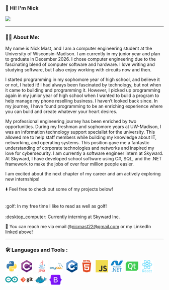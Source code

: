 ### 👋 Hi! I'm Nick


[![](https://img.shields.io/badge/LinkedIn-blue?style=for-the-badge&logo=linkedin&logoColor=white)](https://www.linkedin.com/in/nick-mast2026/)

---

### :technologist: About Me:
My name is Nick Mast, and I am a computer engineering student at the University of Wisconsin-Madison. I am currently in my junior year and plan to graduate in December 2026. I chose computer engineering due to the fascinating blend of computer software and hardware. I love writing and studying software, but I also enjoy working with circuits now and then.

I started programming in my sophomore year of high school, and believe it or not, I hated it! I had always been fascinated by technology, but not when it came to building and programming it. However, I picked up programming again in my junior year of high school when I wanted to build a program to help manage my phone reselling business. I haven’t looked back since. In my journey, I have found programming to be an enriching experience where you can build and create whatever your heart desires.

My professional engineering journey has been enriched by two opportunities. During my freshman and sophomore years at UW-Madison, I was an information technology support specialist for the university. This allowed me to help staff members while building my knowledge about IT, networking, and operating systems. This position gave me a fantastic understanding of corporate technologies and networks and inspired my love for cybersecurity. I am currently a software engineer intern at Skyward. At Skyward, I have developed school software using C#, SQL, and the .NET framework to make the jobs of over four million people easier.

I am excited about the next chapter of my career and am actively exploring new internships!

:arrow_down: Feel free to check out some of my projects below!

<br>
:golf: In my free time I like to read as well as golf!
</br>

<br>
:desktop_computer: Currently interning at Skyward Inc.

:envelope_with_arrow: You can reach me via email @nicmast22@gmail.com or my LinkedIn linked above!

---

### :hammer_and_wrench: Languages and Tools :

<div>
  <img src="https://github.com/devicons/devicon/blob/master/icons/python/python-original.svg" title="Python" alt="Python" width="40" height="40"/>&nbsp;
  <img src="https://github.com/devicons/devicon/blob/master/icons/csharp/csharp-original.svg" title="C#" alt="C#" width="40" height="40"/>&nbsp;
  <img src="https://github.com/devicons/devicon/blob/master/icons/java/java-original-wordmark.svg" title="Java" alt="Java" width="40" height="40"/>&nbsp;
  <img src="https://github.com/devicons/devicon/blob/master/icons/mysql/mysql-original-wordmark.svg" title="SQL" alt="SQL" width="40" height="40"/>&nbsp;
  <img src="https://github.com/devicons/devicon/blob/master/icons/cplusplus/cplusplus-original.svg" title="C++" alt="C++" width="40" height="40"/>&nbsp;
  <img src="https://github.com/devicons/devicon/blob/master/icons/html5/html5-plain-wordmark.svg" title="HTML" alt="HTML" width="40" height="40"/>&nbsp;
  <img src="https://github.com/devicons/devicon/blob/master/icons/javascript/javascript-original.svg" title="Javascript" alt="Javascript" width="40" height="40"/>&nbsp;
  <img src="https://github.com/devicons/devicon/blob/master/icons/dot-net/dot-net-plain-wordmark.svg" title=".NET" alt=".NET" width="40" height="40"/>&nbsp;
  <img src="https://github.com/devicons/devicon/blob/master/icons/qt/qt-original.svg" title="Qt" alt="Qt" width="40" height="40"/>&nbsp;
  <img src="https://github.com/devicons/devicon/blob/master/icons/react/react-original-wordmark.svg" title="React" alt="React" width="40" height="40"/>&nbsp;
  <img src="https://github.com/devicons/devicon/blob/master/icons/arduino/arduino-original.svg" title="Arduino" alt="Arduino" width="40" height="40"/>&nbsp;
  <img src="https://github.com/devicons/devicon/blob/master/icons/git/git-original-wordmark.svg" title="Git" **alt="Git" width="40" height="40"/>
  <img src="https://github.com/devicons/devicon/blob/master/icons/docker/docker-original.svg" title="Docker" alt="Docker" width="40" height="40"/>&nbsp;
  <img src="https://github.com/devicons/devicon/blob/master/icons/bootstrap/bootstrap-original.svg" title="Bootstrap" alt="Bootstrap" width="40" height="40"/>&nbsp;
</div>
